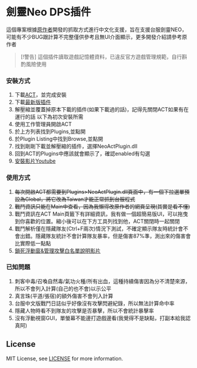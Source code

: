 # 劍靈Neo DPS插件

這個專案根據[原作者](https://github.com/azuradara/neo-act-plugin)開發的抓取方式進行中文化支援，旨在支援台服劍靈NEO，可能有不少BUG跟計算不完整僅供參考且無UI介面顯示，更多開發介紹請參考原作者

>[!警告]
>這個插件讀取遊戲記憶體資料，已違反官方遊戲管理規範，自行斟酌風險使用

### 安裝方式
1. 下載[ACT](https://advancedcombattracker.com/download.php)，並完成安裝
2. 下載[最新版插件](https://github.com/Emagu/neo-act-plugin/releases/latest)
3. 解壓縮並覆蓋掉原本下載的插件(如果下載過的話)，記得先關閉ACT如果有在運行的話
以下為初次安裝所需
4. 使用工作管理員開啟ACT
5. 於上方列表找到Plugins,並點開
6. 於Plugin Listing中找到Browse,並點開
7. 找到剛剛下載並解壓縮的插件，選擇NeoActPlugin.dll
8. 回到ACT的Plugins中應該就會顯示了，確認enabled有勾選
9. [安裝影片Youtube](https://www.youtube.com/watch?v=deu13IIWQys)

### 使用方式
1. ~~每次開啟ACT都需要到Plugins>NeoActPlugin.dll頁面中，有一個下拉選單預設為Global，將它改為Taiwan才能正常抓到台服程式~~
2. ~~戰鬥資訊只能在Main中查看，因為我懶得改原作者的網頁呈現(其實是看不懂)~~
3. 戰鬥資訊在ACT Main頁籤下有詳細資訊，我有做一個超簡易版UI，可以拖曳到你喜歡的位置。縮小後可以在下方工具列找到他，ACT關閉時一起關閉
4. 戰鬥解析僅在隱藏隊友(Ctrl+F兩次)情況下測試，不確定顯示隊友時統計會不會出錯。隱藏隊友統計不會計算隊友暴率，但是傷害87%準，測出來的傷害會比實際低一點點
5. [鎖死浮動窗&管理攻擊白名單說明影片](https://youtu.be/3vApHimaET4)

### 已知問題
1. 刺客中毒/召喚自然毒/氣功火種/所有出血，這種持續傷害因為分不清楚來源，所以不會列入計算(自己的也不會)以示公平
2. 真言珠(平道/張宿)的額外傷害不會列入計算
3. 台服中文版戰鬥日誌似乎好像沒有攻擊閃避紀錄，所以無法計算命中率
4. 隱藏人物時看不到隊友的攻擊是否暴擊，所以不會統計暴擊率
5. 沒有浮動視窗GUI，單螢幕不能邊打遊戲邊看(我覺得不是缺點，打副本給我認真阿)

## License

MIT License, see [LICENSE](LICENSE) for more information.
